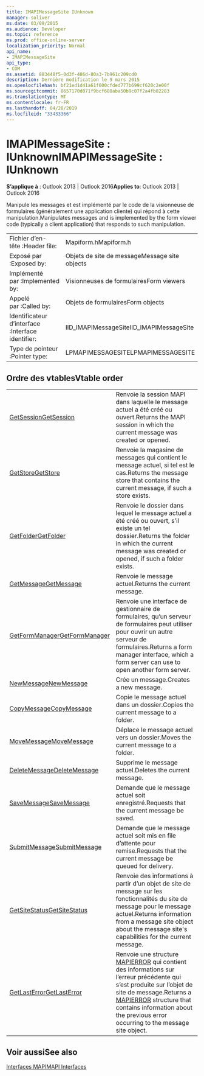 ```yaml
---
title: IMAPIMessageSite IUnknown
manager: soliver
ms.date: 03/09/2015
ms.audience: Developer
ms.topic: reference
ms.prod: office-online-server
localization_priority: Normal
api_name:
- IMAPIMessageSite
api_type:
- COM
ms.assetid: 883448f5-0d3f-486d-80a3-7b961c209cd0
description: Dernière modification le 9 mars 2015
ms.openlocfilehash: bf21ed1d41a61f600cfded777b699cf620c2e00f
ms.sourcegitcommit: 8657170d071f9bcf680aba50b9c07f2a4fb82283
ms.translationtype: MT
ms.contentlocale: fr-FR
ms.lasthandoff: 04/28/2019
ms.locfileid: "33433366"
---
```

# <a name="imapimessagesite--iunknown"></a><span data-ttu-id="b87f7-103">IMAPIMessageSite : IUnknown</span><span class="sxs-lookup"><span data-stu-id="b87f7-103">IMAPIMessageSite : IUnknown</span></span>

  
  
<span data-ttu-id="b87f7-104">**S’applique à** : Outlook 2013 | Outlook 2016</span><span class="sxs-lookup"><span data-stu-id="b87f7-104">**Applies to**: Outlook 2013 | Outlook 2016</span></span> 
  
<span data-ttu-id="b87f7-105">Manipule les messages et est implémenté par le code de la visionneuse de formulaires (généralement une application cliente) qui répond à cette manipulation.</span><span class="sxs-lookup"><span data-stu-id="b87f7-105">Manipulates messages and is implemented by the form viewer code (typically a client application) that responds to such manipulation.</span></span>
  
|||
|:-----|:-----|
|<span data-ttu-id="b87f7-106">Fichier d’en-tête :</span><span class="sxs-lookup"><span data-stu-id="b87f7-106">Header file:</span></span>  <br/> |<span data-ttu-id="b87f7-107">Mapiform.h</span><span class="sxs-lookup"><span data-stu-id="b87f7-107">Mapiform.h</span></span>  <br/> |
|<span data-ttu-id="b87f7-108">Exposé par :</span><span class="sxs-lookup"><span data-stu-id="b87f7-108">Exposed by:</span></span>  <br/> |<span data-ttu-id="b87f7-109">Objets de site de message</span><span class="sxs-lookup"><span data-stu-id="b87f7-109">Message site objects</span></span>  <br/> |
|<span data-ttu-id="b87f7-110">Implémenté par :</span><span class="sxs-lookup"><span data-stu-id="b87f7-110">Implemented by:</span></span>  <br/> |<span data-ttu-id="b87f7-111">Visionneuses de formulaires</span><span class="sxs-lookup"><span data-stu-id="b87f7-111">Form viewers</span></span>  <br/> |
|<span data-ttu-id="b87f7-112">Appelé par :</span><span class="sxs-lookup"><span data-stu-id="b87f7-112">Called by:</span></span>  <br/> |<span data-ttu-id="b87f7-113">Objets de formulaires</span><span class="sxs-lookup"><span data-stu-id="b87f7-113">Form objects</span></span>  <br/> |
|<span data-ttu-id="b87f7-114">Identificateur d’interface :</span><span class="sxs-lookup"><span data-stu-id="b87f7-114">Interface identifier:</span></span>  <br/> |<span data-ttu-id="b87f7-115">IID_IMAPIMessageSite</span><span class="sxs-lookup"><span data-stu-id="b87f7-115">IID_IMAPIMessageSite</span></span>  <br/> |
|<span data-ttu-id="b87f7-116">Type de pointeur :</span><span class="sxs-lookup"><span data-stu-id="b87f7-116">Pointer type:</span></span>  <br/> |<span data-ttu-id="b87f7-117">LPMAPIMESSAGESITE</span><span class="sxs-lookup"><span data-stu-id="b87f7-117">LPMAPIMESSAGESITE</span></span>  <br/> |
   
## <a name="vtable-order"></a><span data-ttu-id="b87f7-118">Ordre des vtables</span><span class="sxs-lookup"><span data-stu-id="b87f7-118">Vtable order</span></span>

|||
|:-----|:-----|
|[<span data-ttu-id="b87f7-119">GetSession</span><span class="sxs-lookup"><span data-stu-id="b87f7-119">GetSession</span></span>](imapimessagesite-getsession.md) <br/> |<span data-ttu-id="b87f7-120">Renvoie la session MAPI dans laquelle le message actuel a été créé ou ouvert.</span><span class="sxs-lookup"><span data-stu-id="b87f7-120">Returns the MAPI session in which the current message was created or opened.</span></span>  <br/> |
|[<span data-ttu-id="b87f7-121">GetStore</span><span class="sxs-lookup"><span data-stu-id="b87f7-121">GetStore</span></span>](imapimessagesite-getstore.md) <br/> |<span data-ttu-id="b87f7-122">Renvoie la magasine de messages qui contient le message actuel, si tel est le cas.</span><span class="sxs-lookup"><span data-stu-id="b87f7-122">Returns the message store that contains the current message, if such a store exists.</span></span>  <br/> |
|[<span data-ttu-id="b87f7-123">GetFolder</span><span class="sxs-lookup"><span data-stu-id="b87f7-123">GetFolder</span></span>](imapimessagesite-getfolder.md) <br/> |<span data-ttu-id="b87f7-124">Renvoie le dossier dans lequel le message actuel a été créé ou ouvert, s’il existe un tel dossier.</span><span class="sxs-lookup"><span data-stu-id="b87f7-124">Returns the folder in which the current message was created or opened, if such a folder exists.</span></span>  <br/> |
|[<span data-ttu-id="b87f7-125">GetMessage</span><span class="sxs-lookup"><span data-stu-id="b87f7-125">GetMessage</span></span>](imapimessagesite-getmessage.md) <br/> |<span data-ttu-id="b87f7-126">Renvoie le message actuel.</span><span class="sxs-lookup"><span data-stu-id="b87f7-126">Returns the current message.</span></span>  <br/> |
|[<span data-ttu-id="b87f7-127">GetFormManager</span><span class="sxs-lookup"><span data-stu-id="b87f7-127">GetFormManager</span></span>](imapimessagesite-getformmanager.md) <br/> |<span data-ttu-id="b87f7-128">Renvoie une interface de gestionnaire de formulaires, qu’un serveur de formulaires peut utiliser pour ouvrir un autre serveur de formulaires.</span><span class="sxs-lookup"><span data-stu-id="b87f7-128">Returns a form manager interface, which a form server can use to open another form server.</span></span>  <br/> |
|[<span data-ttu-id="b87f7-129">NewMessage</span><span class="sxs-lookup"><span data-stu-id="b87f7-129">NewMessage</span></span>](imapimessagesite-newmessage.md) <br/> |<span data-ttu-id="b87f7-130">Crée un message.</span><span class="sxs-lookup"><span data-stu-id="b87f7-130">Creates a new message.</span></span>  <br/> |
|[<span data-ttu-id="b87f7-131">CopyMessage</span><span class="sxs-lookup"><span data-stu-id="b87f7-131">CopyMessage</span></span>](imapimessagesite-copymessage.md) <br/> |<span data-ttu-id="b87f7-132">Copie le message actuel dans un dossier.</span><span class="sxs-lookup"><span data-stu-id="b87f7-132">Copies the current message to a folder.</span></span>  <br/> |
|[<span data-ttu-id="b87f7-133">MoveMessage</span><span class="sxs-lookup"><span data-stu-id="b87f7-133">MoveMessage</span></span>](imapimessagesite-movemessage.md) <br/> |<span data-ttu-id="b87f7-134">Déplace le message actuel vers un dossier.</span><span class="sxs-lookup"><span data-stu-id="b87f7-134">Moves the current message to a folder.</span></span>  <br/> |
|[<span data-ttu-id="b87f7-135">DeleteMessage</span><span class="sxs-lookup"><span data-stu-id="b87f7-135">DeleteMessage</span></span>](imapimessagesite-deletemessage.md) <br/> |<span data-ttu-id="b87f7-136">Supprime le message actuel.</span><span class="sxs-lookup"><span data-stu-id="b87f7-136">Deletes the current message.</span></span>  <br/> |
|[<span data-ttu-id="b87f7-137">SaveMessage</span><span class="sxs-lookup"><span data-stu-id="b87f7-137">SaveMessage</span></span>](imapimessagesite-savemessage.md) <br/> |<span data-ttu-id="b87f7-138">Demande que le message actuel soit enregistré.</span><span class="sxs-lookup"><span data-stu-id="b87f7-138">Requests that the current message be saved.</span></span>  <br/> |
|[<span data-ttu-id="b87f7-139">SubmitMessage</span><span class="sxs-lookup"><span data-stu-id="b87f7-139">SubmitMessage</span></span>](imapimessagesite-submitmessage.md) <br/> |<span data-ttu-id="b87f7-140">Demande que le message actuel soit mis en file d’attente pour remise.</span><span class="sxs-lookup"><span data-stu-id="b87f7-140">Requests that the current message be queued for delivery.</span></span>  <br/> |
|[<span data-ttu-id="b87f7-141">GetSiteStatus</span><span class="sxs-lookup"><span data-stu-id="b87f7-141">GetSiteStatus</span></span>](imapimessagesite-getsitestatus.md) <br/> |<span data-ttu-id="b87f7-142">Renvoie des informations à partir d’un objet de site de message sur les fonctionnalités du site de message pour le message actuel.</span><span class="sxs-lookup"><span data-stu-id="b87f7-142">Returns information from a message site object about the message site's capabilities for the current message.</span></span>  <br/> |
|[<span data-ttu-id="b87f7-143">GetLastError</span><span class="sxs-lookup"><span data-stu-id="b87f7-143">GetLastError</span></span>](imapimessagesite-getlasterror.md) <br/> |<span data-ttu-id="b87f7-144">Renvoie une structure [MAPIERROR](mapierror.md) qui contient des informations sur l’erreur précédente qui s’est produite sur l’objet de site de message.</span><span class="sxs-lookup"><span data-stu-id="b87f7-144">Returns a [MAPIERROR](mapierror.md) structure that contains information about the previous error occurring to the message site object.</span></span>  <br/> |
   
## <a name="see-also"></a><span data-ttu-id="b87f7-145">Voir aussi</span><span class="sxs-lookup"><span data-stu-id="b87f7-145">See also</span></span>



[<span data-ttu-id="b87f7-146">Interfaces MAPI</span><span class="sxs-lookup"><span data-stu-id="b87f7-146">MAPI Interfaces</span></span>](mapi-interfaces.md)

